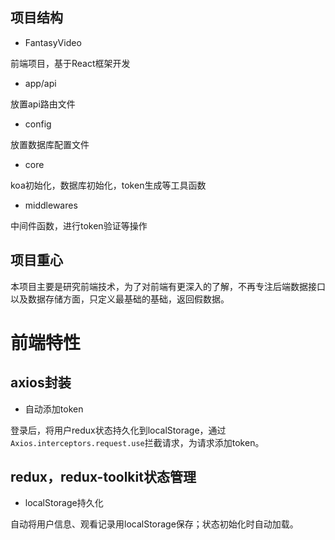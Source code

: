 ## 项目结构

- FantasyVideo

前端项目，基于React框架开发

- app/api

放置api路由文件

- config

放置数据库配置文件

- core

koa初始化，数据库初始化，token生成等工具函数

- middlewares

中间件函数，进行token验证等操作

## 项目重心

本项目主要是研究前端技术，为了对前端有更深入的了解，不再专注后端数据接口以及数据存储方面，只定义最基础的基础，返回假数据。



# 前端特性

## axios封装

- 自动添加token

登录后，将用户redux状态持久化到localStorage，通过`Axios.interceptors.request.use`拦截请求，为请求添加token。

## redux，redux-toolkit状态管理

- localStorage持久化

自动将用户信息、观看记录用localStorage保存；状态初始化时自动加载。


